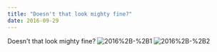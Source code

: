 ```yaml
---
title: "Doesn't that look mighty fine?"
date: 2016-09-29 
---
```

Doesn&#39;t that look mighty fine?﻿
![2016%2B-%2B1](/k100-project/Photos/29-09-2016/2016%2B-%2B1)
![2016%2B-%2B2](/k100-project/Photos/29-09-2016/2016%2B-%2B2)
